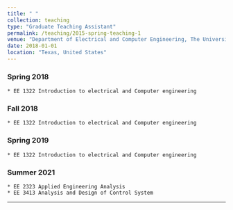 ```yaml
---
title: " "
collection: teaching
type: "Graduate Teaching Assistant"
permalink: /teaching/2015-spring-teaching-1
venue: "Department of Electrical and Computer Engineering, The University of Texas at San Antonio"
date: 2018-01-01
location: "Texas, United States"
---
```

  ### Spring 2018
    * EE 1322 Introduction to electrical and Computer engineering
  ### Fall 2018
    * EE 1322 Introduction to electrical and Computer engineering
  ### Spring 2019
    * EE 1322 Introduction to electrical and Computer engineering
  ### Summer 2021
    * EE 2323 Applied Engineering Analysis
    * EE 3413 Analysis and Design of Control System
    
    
-----------------------------------------------------------------------------------------------

